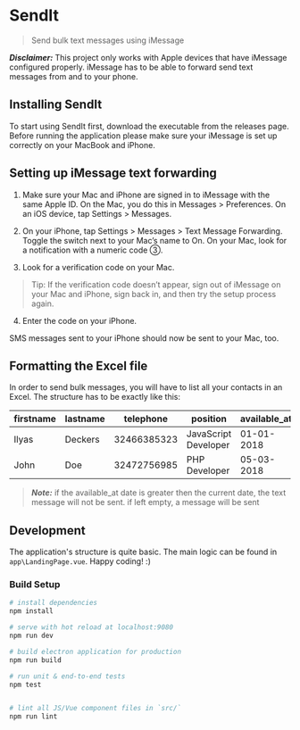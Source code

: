 # SendIt

> Send bulk text messages using iMessage

***Disclaimer:*** This project only works with Apple devices that have iMessage configured properly. iMessage has to be able to forward send text messages from and to your phone. 

## Installing SendIt
To start using SendIt first, download the executable from the releases page. Before running the application please make sure your iMessage is set up correctly on your MacBook and iPhone.

## Setting up iMessage text forwarding
1. Make sure your Mac and iPhone are signed in to iMessage with the same Apple ID. On the Mac, you do this in Messages > Preferences. On an iOS device, tap Settings > Messages.

2. On your iPhone, tap Settings > Messages > Text Message Forwarding. Toggle the switch next to your Mac’s name to On.
On your Mac, look for a notification with a numeric code ③.
3. Look for a verification code on your Mac.
> Tip: If the verification code doesn’t appear, sign out of iMessage on your Mac and iPhone, sign back in, and then try the setup process again.

4. Enter the code on your iPhone.

SMS messages sent to your iPhone should now be sent to your Mac, too.

## Formatting the Excel file
In order to send bulk messages, you will have to list all your contacts in an Excel. The structure has to be exactly like this:

| firstname  | lastname | telephone | position | available_at |
| -----------| ---------|-----------|----------|--------------|
| Ilyas  | Deckers  | 32466385323 | JavaScript Developer | 01-01-2018 |
| John  | Doe  | 32472756985 | PHP Developer | 05-03-2018 |

 > ***Note:*** if the available_at date is greater then the current date, the text message will not be sent. if left empty, a message will be sent

## Development
The application's structure is quite basic. The main logic can be found in `app\LandingPage.vue`. Happy coding! :)
### Build Setup

``` bash
# install dependencies
npm install

# serve with hot reload at localhost:9080
npm run dev

# build electron application for production
npm run build

# run unit & end-to-end tests
npm test


# lint all JS/Vue component files in `src/`
npm run lint

```

